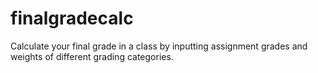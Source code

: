 # finalgradecalc
Calculate your final grade in a class by inputting assignment grades and weights of different grading categories.
